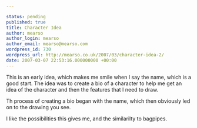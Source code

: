 ```yaml
---

status: pending
published: true
title: Character Idea
author: mearso
author_login: mearso
author_email: mearso@mearso.com
wordpress_id: 730
wordpress_url: http://mearso.co.uk/2007/03/character-idea-2/
date: 2007-03-07 22:53:16.000000000 +00:00
---
```

This is an early idea, which makes me smile when I say the name, which is a good start. The idea was to create a bio of a character to help me get an idea of the character and then the features that I need to draw.

Th process of creating a bio began with the name, which then obviously led on to the drawing you see.

I like the possibilities this gives me, and the similarilty to bagpipes.
